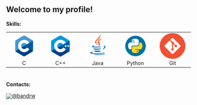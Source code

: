 ## Welcome to my profile!

**Skills:**

<table align="center" height="120">
	<tr>
		<td align="center" width="100">
			<img src="img/c.png" height="70px" width="70px">
			C
		</td>
		<td align="center" width="100">
			<img src="img/cpp.png" height="70px" width="70px">
			C++
		</td>
		<td align="center" width="100">
			<img src="img/java.png" height="70px" width="70px">
			Java
		</td>
		<td align="center" width="100">
			<img src="img/python.png" height="70px" width="70px">
			Python
		</td>
		<td align="center" width="100">
			<img src="img/git.png" height="70px" width="70px">
			Git
		</td>
	</tr>
</table>

**Contacts:**

<img src="https://1000logos.net/wp-content/uploads/2021/04/Telegram-logo.png" width="40px" align="center">[@bandrw](https://t.me/bandrw)

